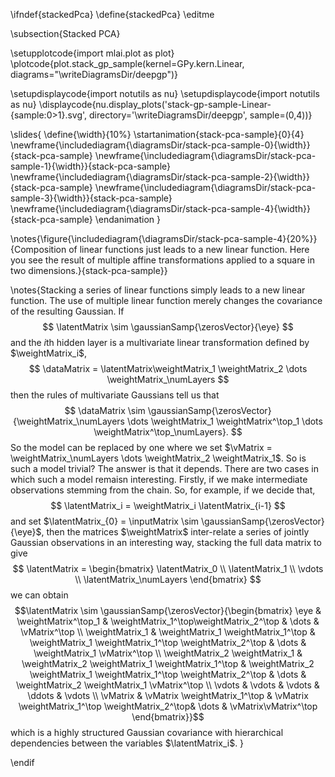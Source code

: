 \ifndef{stackedPca}
\define{stackedPca}
\editme

\subsection{Stacked PCA}

\setupplotcode{import mlai.plot as plot}
\plotcode{plot.stack_gp_sample(kernel=GPy.kern.Linear,
                     diagrams="\writeDiagramsDir/deepgp")}

\setupdisplaycode{import notutils as nu}
\setupdisplaycode{import notutils as nu}
\displaycode{nu.display_plots('stack-gp-sample-Linear-{sample:0>1}.svg', 
                            directory='\writeDiagramsDir/deepgp', sample=(0,4))}


\slides{
\define{\width}{10%}
\startanimation{stack-pca-sample}{0}{4}
\newframe{\includediagram{\diagramsDir/stack-pca-sample-0}{\width}}{stack-pca-sample}
\newframe{\includediagram{\diagramsDir/stack-pca-sample-1}{\width}}{stack-pca-sample}
\newframe{\includediagram{\diagramsDir/stack-pca-sample-2}{\width}}{stack-pca-sample}
\newframe{\includediagram{\diagramsDir/stack-pca-sample-3}{\width}}{stack-pca-sample}
\newframe{\includediagram{\diagramsDir/stack-pca-sample-4}{\width}}{stack-pca-sample}
\endanimation
}

\notes{\figure{\includediagram{\diagramsDir/stack-pca-sample-4}{20%}}{Composition of linear functions just leads to a new linear function. Here you see the result of multiple affine transformations applied to a square in two dimensions.}{stack-pca-sample}}

\notes{Stacking a series of linear functions simply leads to a new linear function. The use of multiple linear function merely changes the covariance of the resulting Gaussian. If
$$
\latentMatrix \sim \gaussianSamp{\zerosVector}{\eye}
$$
and the $i$th hidden layer is a multivariate linear transformation defined by $\weightMatrix_i$,
$$
\dataMatrix = \latentMatrix\weightMatrix_1 \weightMatrix_2 \dots \weightMatrix_\numLayers
$$
then the rules of multivariate Gaussians tell us that
$$
\dataMatrix \sim \gaussianSamp{\zerosVector}{\weightMatrix_\numLayers \dots \weightMatrix_1 \weightMatrix^\top_1 \dots \weightMatrix^\top_\numLayers}.
$$
So the model can be replaced by one where we set $\vMatrix = \weightMatrix_\numLayers \dots \weightMatrix_2 \weightMatrix_1$. So is such a model trivial? The answer is that it depends. There are two cases in which such a model remaisn interesting. Firstly, if we make intermediate observations stemming from the chain. So, for example, if we decide that,
$$
\latentMatrix_i = \weightMatrix_i \latentMatrix_{i-1}
$$
and set $\latentMatrix_{0} = \inputMatrix \sim \gaussianSamp{\zerosVector}{\eye}$, then the matrices $\weightMatrix$ inter-relate a series of jointly Gaussian observations in an interesting way, stacking the full data matrix to give
$$
\latentMatrix = \begin{bmatrix}
\latentMatrix_0 \\
\latentMatrix_1 \\
\vdots \\
\latentMatrix_\numLayers
\end{bmatrix}
$$
we can obtain
$$\latentMatrix \sim \gaussianSamp{\zerosVector}{\begin{bmatrix}
\eye & \weightMatrix^\top_1 & \weightMatrix_1^\top\weightMatrix_2^\top & \dots & \vMatrix^\top \\
\weightMatrix_1 & \weightMatrix_1 \weightMatrix_1^\top & \weightMatrix_1 \weightMatrix_1^\top \weightMatrix_2^\top & \dots & \weightMatrix_1 \vMatrix^\top \\
\weightMatrix_2 \weightMatrix_1 & \weightMatrix_2 \weightMatrix_1 \weightMatrix_1^\top & \weightMatrix_2 \weightMatrix_1 \weightMatrix_1^\top \weightMatrix_2^\top & \dots & \weightMatrix_2 \weightMatrix_1 \vMatrix^\top \\
\vdots & \vdots & \vdots & \ddots & \vdots \\
\vMatrix & \vMatrix   \weightMatrix_1^\top  & \vMatrix \weightMatrix_1^\top \weightMatrix_2^\top& \dots & \vMatrix\vMatrix^\top
\end{bmatrix}}$$
which is a highly structured Gaussian covariance with hierarchical dependencies between the variables $\latentMatrix_i$. 
}



\endif
